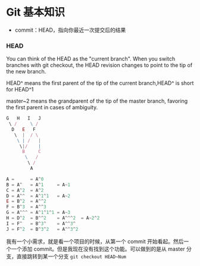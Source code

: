 # Git 基本知识

- commit：HEAD，指向你最近一次提交后的结果

### HEAD

You can think of the HEAD as the "current branch". When you switch branches with git checkout, the HEAD revision changes to point to the tip of the new branch.

HEAD^ means the first parent of the tip of the current branch,HEAD^ is short for HEAD^1

master~2 means the grandparent of the tip of the master branch, favoring the first parent in cases of ambiguity.

```js
G   H   I   J
 \ /     \ /
  D   E   F
   \  |  / \
    \ | /   |
     \|/    |
      B     C
       \   /
        \ /
         A

A =      = A^0
B = A^   = A^1     = A~1
C = A^2  = A^2
D = A^^  = A^1^1   = A~2
E = B^2  = A^^2
F = B^3  = A^^3
G = A^^^ = A^1^1^1 = A~3
H = D^2  = B^^2    = A^^^2  = A~2^2
I = F^   = B^3^    = A^^3^
J = F^2  = B^3^2   = A^^3^2
```

我有一个小需求，就是看一个项目的时候，从第一个 commit 开始看起。然后一个一个添加 commit。但是我现在没有找到这个功能。可以做到的是从 master 分支，直接跳转到某一个分支 `git checkout HEAD~Num`
